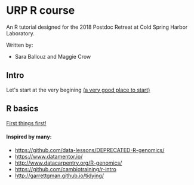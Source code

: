# URP R course

An R tutorial designed for the 2018 Postdoc Retreat at Cold Spring Harbor Laboratory.

Written by: 
- Sara Ballouz and Maggie Crow 


## Intro
Let's start at the very begining [(a very good place to start)](/lessons/intro.md)

## R basics
[First things first!](/lessons/primer.md)



#### Inspired by many:
- https://github.com/data-lessons/DEPRECATED-R-genomics/
- https://www.datamentor.io/
- http://www.datacarpentry.org/R-genomics/
- https://github.com/cambiotraining/r-intro
- http://garrettgman.github.io/tidying/

